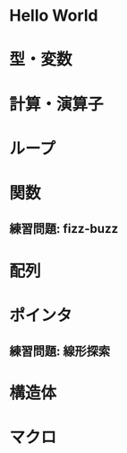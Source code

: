 # Hello World

# 型・変数

# 計算・演算子

# ループ

# 関数

## 練習問題: fizz-buzz

# 配列

# ポインタ

## 練習問題: 線形探索

# 構造体

# マクロ
